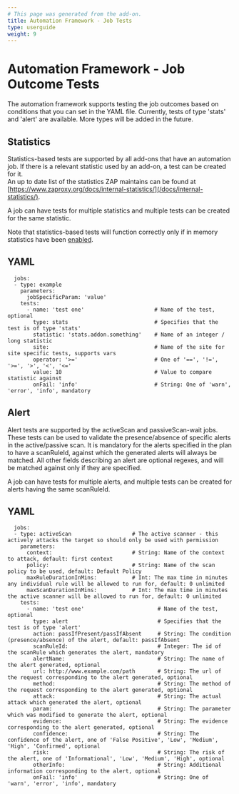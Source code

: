 ```yaml
---
# This page was generated from the add-on.
title: Automation Framework - Job Tests
type: userguide
weight: 9
---
```


# Automation Framework - Job Outcome Tests

The automation framework supports testing the job outcomes based on conditions that you can set in the YAML file. Currently, tests of type 'stats' and 'alert' are available. More types will be added in the future.

## Statistics

Statistics-based tests are supported by all add-ons that have an automation job. If there is a relevant statistic used by an add-on, a test can be created for it.  
An up to date list of the statistics ZAP maintains can be found at [https://www.zaproxy.org/docs/internal-statistics/](/docs/internal-statistics/).

A job can have tests for multiple statistics and multiple tests can be created for the same statistic.

Note that statistics-based tests will function correctly only if in memory statistics have been
[enabled](/docs/desktop/ui/dialogs/options/stats/#in-memory-statistics-enabled).

## YAML

```
  jobs:
  - type: example
    parameters:
      jobSpecificParam: 'value'
    tests:
      - name: 'test one'                      # Name of the test, optional
        type: stats                           # Specifies that the test is of type 'stats'
        statistic: 'stats.addon.something'    # Name of an integer / long statistic
        site:                                 # Name of the site for site specific tests, supports vars
        operator: '>='                        # One of '==', '!=', '>=', '>', '<', '<='
        value: 10                             # Value to compare statistic against
        onFail: 'info'                        # String: One of 'warn', 'error', 'info', mandatory

```

## Alert

Alert tests are supported by the activeScan and passiveScan-wait jobs. These tests can be used to validate the presence/absence of specific alerts in the active/passive scan. It is mandatory for the alerts specified in the plan to have a scanRuleId, against which the generated alerts will always be matched. All other fields describing an alert are optional regexes, and will be matched against only if they are specified.

A job can have tests for multiple alerts, and multiple tests can be created for alerts having the same scanRuleId.

## YAML

```
  jobs:
  - type: activeScan                   # The active scanner - this actively attacks the target so should only be used with permission
    parameters:
      context:                         # String: Name of the context to attack, default: first context
      policy:                          # String: Name of the scan policy to be used, default: Default Policy
      maxRuleDurationInMins:           # Int: The max time in minutes any individual rule will be allowed to run for, default: 0 unlimited
      maxScanDurationInMins:           # Int: The max time in minutes the active scanner will be allowed to run for, default: 0 unlimited
    tests:
      - name: 'test one'                       # Name of the test, optional
        type: alert                            # Specifies that the test is of type 'alert'
        action: passIfPresent/passIfAbsent     # String: The condition (presence/absence) of the alert, default: passIfAbsent  
        scanRuleId:                            # Integer: The id of the scanRule which generates the alert, mandatory  
        alertName:                             # String: The name of the alert generated, optional
        url: http://www.example.com/path       # String: The url of the request corresponding to the alert generated, optional
        method:                                # String: The method of the request corresponding to the alert generated, optional
        attack:                                # String: The actual attack which generated the alert, optional
        param:                                 # String: The parameter which was modified to generate the alert, optional
        evidence:                              # String: The evidence corresponding to the alert generated, optional
        confidence:                            # String: The confidence of the alert, one of 'False Positive', 'Low', 'Medium', 'High', 'Confirmed', optional
        risk:                                  # String: The risk of the alert, one of 'Informational', 'Low', 'Medium', 'High', optional
        otherInfo:                             # String: Additional information corresponding to the alert, optional
        onFail: 'info'                         # String: One of 'warn', 'error', 'info', mandatory
  
```

